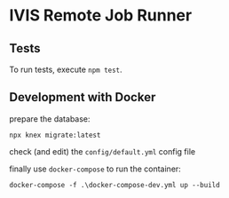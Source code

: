 # IVIS Remote Job Runner

## Tests

To run tests, execute `npm test`.

## Development with Docker

prepare the database:

    npx knex migrate:latest

check (and edit) the `config/default.yml` config file 

finally use `docker-compose` to run the container:

    docker-compose -f .\docker-compose-dev.yml up --build